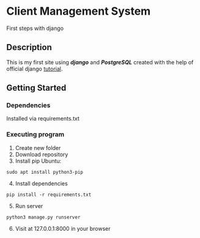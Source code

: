 # Client Management System

First steps with django

## Description

This is my first site using __*django*__ and __*PostgreSQL*__ created with the help of official django [tutorial](https://docs.djangoproject.com/en/4.0/intro/).

## Getting Started

### Dependencies

Installed via requirements.txt

### Executing program

1. Create new folder
2. Download repository
3. Install pip
Ubuntu:
```
sudo apt install python3-pip
```
4. Install dependencies
```
pip install -r requirements.txt
```
5. Run server
```
python3 manage.py runserver
```
6. Visit at 127.0.0.1:8000 in your browser
